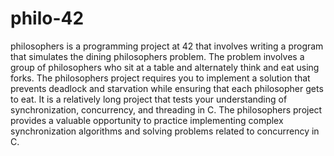 # philo-42
philosophers is a programming project at 42 that involves writing a program that simulates the dining philosophers problem. The problem involves a group of philosophers who sit at a table and alternately think and eat using forks. The philosophers project requires you to implement a solution that prevents deadlock and starvation while ensuring that each philosopher gets to eat. It is a relatively long project that tests your understanding of synchronization, concurrency, and threading in C. The philosophers project provides a valuable opportunity to practice implementing complex synchronization algorithms and solving problems related to concurrency in C.
